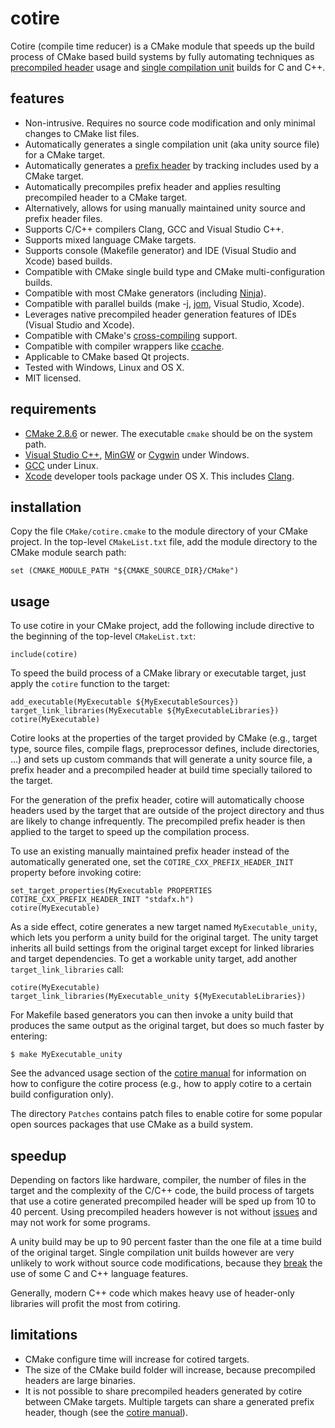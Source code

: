 cotire
======

Cotire (compile time reducer) is a CMake module that speeds up the build process of CMake based
build systems by fully automating techniques as [precompiled header][pch] usage and
[single compilation unit][scu] builds for C and C++.

features
--------

* Non-intrusive. Requires no source code modification and only minimal changes to CMake list files.
* Automatically generates a single compilation unit (aka unity source file) for a CMake target.
* Automatically generates a [prefix header][pfh] by tracking includes used by a CMake target.
* Automatically precompiles prefix header and applies resulting precompiled header to a CMake target.
* Alternatively, allows for using manually maintained unity source and prefix header files.
* Supports C/C++ compilers Clang, GCC and Visual Studio C++.
* Supports mixed language CMake targets.
* Supports console (Makefile generator) and IDE (Visual Studio and Xcode) based builds.
* Compatible with CMake single build type and CMake multi-configuration builds.
* Compatible with most CMake generators (including [Ninja][ninja]).
* Compatible with parallel builds (make -j, [jom][jom], Visual Studio, Xcode).
* Leverages native precompiled header generation features of IDEs (Visual Studio and Xcode).
* Compatible with CMake's [cross-compiling][ccrc] support.
* Compatible with compiler wrappers like [ccache][ccch].
* Applicable to CMake based Qt projects.
* Tested with Windows, Linux and OS X.
* MIT licensed.

requirements
------------

* [CMake 2.8.6][cmk] or newer. The executable `cmake` should be on the system path.
* [Visual Studio C++][vslstd], [MinGW][mingw] or [Cygwin][cgwn] under Windows.
* [GCC][gcc] under Linux.
* [Xcode][xcdt] developer tools package under OS X. This includes [Clang][clang].

installation
------------

Copy the file `CMake/cotire.cmake` to the module directory of your CMake project. In the
top-level `CMakeList.txt` file, add the module directory to the CMake module search path:

    set (CMAKE_MODULE_PATH "${CMAKE_SOURCE_DIR}/CMake")

usage
-----

To use cotire in your CMake project, add the following include directive to the beginning of the
top-level `CMakeList.txt`:

    include(cotire)

To speed the build process of a CMake library or executable target, just apply the `cotire`
function to the target:

    add_executable(MyExecutable ${MyExecutableSources})
    target_link_libraries(MyExecutable ${MyExecutableLibraries})
    cotire(MyExecutable)

Cotire looks at the properties of the target provided by CMake (e.g., target type, source files,
compile flags, preprocessor defines, include directories, ...) and sets up custom commands that
will generate a unity source file, a prefix header and a precompiled header at build time
specially tailored to the target.

For the generation of the prefix header, cotire will automatically choose headers used by the
target that are outside of the project directory and thus are likely to change infrequently.
The precompiled prefix header is then applied to the target to speed up the compilation process.

To use an existing manually maintained prefix header instead of the automatically generated one,
set the `COTIRE_CXX_PREFIX_HEADER_INIT` property before invoking cotire:

    set_target_properties(MyExecutable PROPERTIES COTIRE_CXX_PREFIX_HEADER_INIT "stdafx.h")
    cotire(MyExecutable)

As a side effect, cotire generates a new target named `MyExecutable_unity`, which lets you perform
a unity build for the original target. The unity target inherits all build settings from the
original target except for linked libraries and target dependencies. To get a workable unity
target, add another `target_link_libraries` call:

    cotire(MyExecutable)
    target_link_libraries(MyExecutable_unity ${MyExecutableLibraries})

For Makefile based generators you can then invoke a unity build that produces the same output as
the original target, but does so much faster by entering:

    $ make MyExecutable_unity

See the advanced usage section of the [cotire manual][manual] for information on how to
configure the cotire process (e.g., how to apply cotire to a certain build configuration only).

The directory `Patches` contains patch files to enable cotire for some popular open sources
packages that use CMake as a build system.

speedup
-------

Depending on factors like hardware, compiler, the number of files in the target and the complexity
of the C/C++ code, the build process of targets that use a cotire generated precompiled header
will be sped up from 10 to 40 percent. Using precompiled headers however is not without
[issues][PCHH] and may not work for some programs.

A unity build may be up to 90 percent faster than the one file at a time build of the original
target. Single compilation unit builds however are very unlikely to work without source code
modifications, because they [break][EoUB] the use of some C and C++ language features.

Generally, modern C++ code which makes heavy use of header-only libraries will profit the most from
cotiring.

limitations
-----------

* CMake configure time will increase for cotired targets.
* The size of the CMake build folder will increase, because precompiled headers are large binaries.
* It is not possible to share precompiled headers generated by cotire between CMake targets.
  Multiple targets can share a generated prefix header, though (see the [cotire manual][manual]).

[ccch]:http://ccache.samba.org/
[ccrc]:http://www.cmake.org/Wiki/CMake_Cross_Compiling
[cgwn]:http://www.cygwin.com/
[clang]:http://clang.llvm.org/
[cmk]:http://www.cmake.org/cmake/resources/software.html
[gcc]:http://gcc.gnu.org/
[manual]:https://github.com/sakra/cotire/blob/master/MANUAL.md
[mingw]:http://www.mingw.org/
[ninja]:http://martine.github.com/ninja/
[pch]:http://en.wikipedia.org/wiki/Precompiled_header
[pfh]:http://en.wikipedia.org/wiki/Prefix_header
[scu]:http://en.wikipedia.org/wiki/Single_Compilation_Unit
[vslstd]:http://msdn.microsoft.com/vstudio/
[xcdt]:http://developer.apple.com/tools/xcode/
[PCHH]:http://gcc.gnu.org/wiki/PCHHaters
[EoUB]:http://leewinder.co.uk/blog/?p=394
[jom]:http://qt-project.org/wiki/jom
